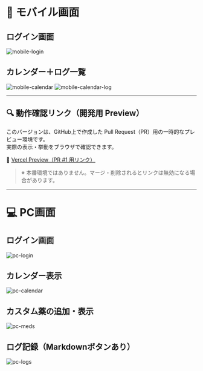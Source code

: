 # 📱 モバイル画面

## ログイン画面
![mobile-login](https://github.com/user-attachments/assets/ed38b7be-3969-4cbb-a02f-c0b227a6ea70)

## カレンダー＋ログ一覧
![mobile-calendar](https://github.com/user-attachments/assets/b0a84c39-06f2-4a95-95a5-62984b1f9278)
![mobile-calendar-log](https://github.com/user-attachments/assets/738f76c8-bb4c-4300-ba44-acb87353432e)

---

## 🔍 動作確認リンク（開発用 Preview）

このバージョンは、GitHub上で作成した Pull Request（PR）用の一時的なプレビュー環境です。  
実際の表示・挙動をブラウザで確認できます。

🔗 [Vercel Preview（PR #1 用リンク）](https://health-log-app-pro-git-ksk3go-b2619c-keisukes-projects-cf2c4388.vercel.app)

> ※ 本番環境ではありません。マージ・削除されるとリンクは無効になる場合があります。

---

# 💻 PC画面

## ログイン画面
![pc-login](https://github.com/user-attachments/assets/2f4cca46-dd78-40e4-b251-55cc3bb43f25)

## カレンダー表示
![pc-calendar](https://github.com/user-attachments/assets/c310a3c3-f5a6-46d5-a484-4620056be928)

## カスタム薬の追加・表示
![pc-meds](https://github.com/user-attachments/assets/0d306f6a-d38e-49f2-8b63-58cb61e10bcb)

## ログ記録（Markdownボタンあり）
![pc-logs](https://github.com/user-attachments/assets/fe8953e0-4f7f-4d3b-999d-0d6d27ac134b)
